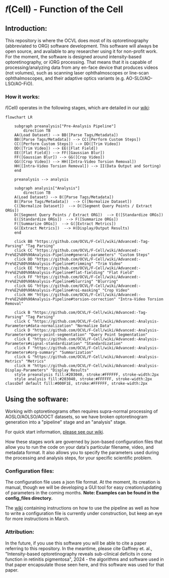 # 𝑓(Cell) - Function of the Cell

## Introduction:
This repository is where the OCVL does most of its optoretinography (abbreviated to ORG) software development. This software will always be open source, and available to any researcher using it for non-profit work. For the moment, the software is designed around intensity-based optoretinography, or iORG processing. That means that it is capable of processing/analyzing data from any en-face device that produces videos (not volumes), such as scanning laser ophthalmoscopes or line-scan ophthalmoscopes, and their adaptive optics variants (e.g. AO-SLO/AO-LSO/AO-FiO).

### How it works:
𝑓(Cell) operates in the following stages, which are detailed in our [wiki](https://github.com/OCVL/F-Cell/wiki):

```mermaid
flowchart LR

    subgraph preanalysis["Pre-Analysis Pipeline"]
        direction TB
    AA(Load Dataset) --> BB([Parse Tags/Metadata])
    BB([Parse Tags/Metadata]) --> CC([Perform Custom Steps]) 
    CC([Perform Custom Steps]) --> DD([Trim Video]) 
    DD([Trim Video]) --> EE([Flat Field]) 
    EE([Flat Field]) --> FF([Gaussian Blur]) 
    FF([Gaussian Blur]) --> GG([Crop Video]) 
    GG([Crop Video]) --> HH([Intra-Video Torsion Removal])
    HH([Intra-Video Torsion Removal]) --> II(Data Output and Sorting)
    end

    preanalysis --> analysis

    subgraph analysis["Analysis"]
        direction TB
    A(Load Dataset) --> B([Parse Tags/Metadata])
    B([Parse Tags/Metadata])  --> C([Normalize Dataset])
    C([Normalize Dataset])  --> D([Segment Query Points / Extract ORGs])
    D([Segment Query Points / Extract ORG])  --> E([Standardize ORGs])
    E([Standardize ORGs])  --> F([Summarize ORGs])
    F([Summarize ORGs])  --> G([Extract Metrics])
    G([Extract Metrics])  --> H(Display/Output Results)
    end
    
    click BB "https://github.com/OCVL/F-Cell/wiki/Advanced:-Tag-Parsing" "Tag Parsing"
    click CC "https://github.com/OCVL/F-Cell/wiki/Advanced:-Pre%E2%80%90Analysis-Pipeline#general-parameters" "Custom Steps"
    click DD "https://github.com/OCVL/F-Cell/wiki/Advanced:-Pre%E2%80%90Analysis-Pipeline#trimming" "Trim Video"
    click EE "https://github.com/OCVL/F-Cell/wiki/Advanced:-Pre%E2%80%90Analysis-Pipeline#flat-fielding" "Flat Field"
    click FF "https://github.com/OCVL/F-Cell/wiki/Advanced:-Pre%E2%80%90Analysis-Pipeline#blurring" "Blurring"
    click GG "https://github.com/OCVL/F-Cell/wiki/Advanced:-Pre%E2%80%90Analysis-Pipeline#roi-masking" "Crop Video"
    click HH "https://github.com/OCVL/F-Cell/wiki/Advanced:-Pre%E2%80%90Analysis-Pipeline#torsion-correction" "Intra-Video Torsion Removal"

    click B "https://github.com/OCVL/F-Cell/wiki/Advanced:-Tag-Parsing" "Tag Parsing"
    click C "https://github.com/OCVL/F-Cell/wiki/Advanced:-Analysis-Parameters#data-normalization" "Normalize Data"
    click D "https://github.com/OCVL/F-Cell/wiki/Advanced:-Analysis-Parameters#query-point-segmentation" "Query Point Segmentation"
    click E "https://github.com/OCVL/F-Cell/wiki/Advanced:-Analysis-Parameters#signal-standardization" "Standardization"
    click F "https://github.com/OCVL/F-Cell/wiki/Advanced:-Analysis-Parameters#org-summary" "Summarization"
    click G "https://github.com/OCVL/F-Cell/wiki/Advanced:-Analysis-Metrics" "Metrics"
    click H "https://github.com/OCVL/F-Cell/wiki/Advanced:-Analysis-Display-Parameters" "Display Results"
    style preanalysis fill:#203040, stroke:#FFFFFF, stroke-width:2px
    style analysis fill:#203040, stroke:#FFFFFF, stroke-width:2px
classDef default fill:#000F1E, stroke:#FFFFFF, stroke-width:2px
```

## Using the software:
Working with optoretinograms often requires supra-normal processing of AOSLO/AOLSO/AOOCT datasets, so we have broken optoretinogram generation into a "pipeline" stage and an "analysis" stage. 

For quick start information, [please see our wiki](https://github.com/OCVL/F-Cell/wiki/Quick-Start).

How these stages work are governed by json-based configuration files that allow you to run the code on your data's particular filename, video, and metadata format. It also allows you to specify the parameters used during the processing and analysis steps, for your specific scientific problem.

### Configuration files:
The configuration file uses a json file format. At the moment, its creation is manual, though we will be developing a GUI tool for easy creation/updating of parameters in the coming months. **Note: Examples can be found in the config_files directory.**

The [wiki](https://github.com/OCVL/F-Cell/wiki) containing instructions on how to use the pipeline as well as how to write a configuration file is currently under construction, but keep an eye for more instructions in March.

### Attribution:
In the future, if you use this software you will be able to cite a paper referring to this repository. In the meantime, please cite Gaffney et. al., "Intensity-based optoretinography reveals sub-clinical deficits in cone function in retinitis pigmentosa", 2024 - the algorithms and software used in that paper encapsulate those seen here, and this software was used for that paper.
